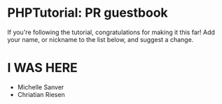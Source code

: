 # PHPTutorial: PR guestbook

If you're following the tutorial, congratulations for making it this far! Add your name, or nickname to the list below, and suggest a change.

# I WAS HERE
- Michelle Sanver
- Chriatian Riesen
